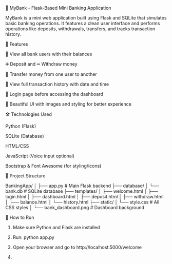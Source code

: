 🏦 MyBank - Flask-Based Mini Banking Application

MyBank is a mini web application built using Flask and SQLite that simulates basic banking operations. It features a clean user interface and performs operations like deposits, withdrawals, transfers, and tracks transaction history.

🔧 Features

🧍 View all bank users with their balances

➕ Deposit and ➖ Withdraw money

🔄 Transfer money from one user to another

📜 View full transaction history with date and time

🔐 Login page before accessing the dashboard

🎨 Beautiful UI with images and styling for better experience


🛠 Technologies Used

Python (Flask)

SQLite (Database)

HTML/CSS

JavaScript (Voice input optional)

Bootstrap & Font Awesome (for styling/icons)


📁 Project Structure

BankingApp/
│
├── app.py                  # Main Flask backend
├── database/
│   └── bank.db             # SQLite database
├── templates/
│   ├── welcome.html
│   ├── login.html
│   ├── dashboard.html
│   ├── deposit.html
│   ├── withdraw.html
│   ├── balance.html
│   └── history.html
├── static/
│   └── style.css           # All CSS styles
│   └── bank_dashboard.png  # Dashboard background

🚀 How to Run

1. Make sure Python and Flask are installed


2. Run: python app.py


3. Open your browser and go to http://localhost:5000/welcome
4.
